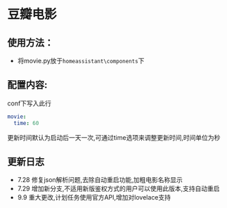 # 豆瓣电影

## 使用方法：

- 将movie.py放于`homeassistant\components`下
## 配置内容:

conf下写入此行
```yaml
movie:
  time: 60
```
更新时间默认为启动后一天一次,可通过time选项来调整更新时间,时间单位为秒

## 更新日志
- 7.28 修复json解析问题,去除自动重启功能,加粗电影名称显示
- 7.29 增加新分支,不适用新版鉴权方式的用户可以使用此版本,支持自动重启
- 9.9 重大更改,计划任务使用官方API,增加对lovelace支持